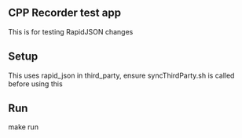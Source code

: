 ## CPP Recorder test app
This is for testing RapidJSON changes

## Setup
This uses rapid_json in third_party, ensure syncThirdParty.sh is called before using this

## Run
make run